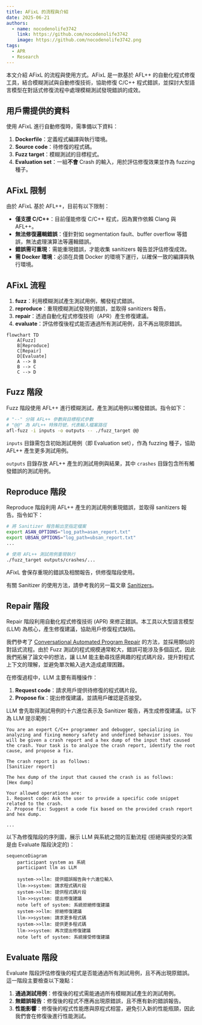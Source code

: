 ```yaml
---
title: AFixL 的流程與介紹
date: 2025-06-21
authors:
  - name: nocodenolife3742
    link: https://github.com/nocodenolife3742
    image: https://github.com/nocodenolife3742.png
tags:
  - APR
  - Research
---
```


本文介紹 AFixL 的流程與使用方式。AFixL 是一款基於 AFL++ 的自動化程式修復工具，結合模糊測試與自動修復技術，協助修復 C/C++ 程式錯誤，並探討大型語言模型在對話式修復流程中處理模糊測試發現錯誤的成效。
<!--more-->

## 用戶需提供的資料

使用 AFixL 進行自動修復時，需準備以下資料：
1. **Dockerfile**：定義程式編譯與執行環境。
2. **Source code**：待修復的程式碼。
3. **Fuzz target**：模糊測試的目標程式。
4. **Evaluation set**：一組**不會** Crash 的輸入，用於評估修復效果並作為 fuzzing 種子。

## AFixL 限制

由於 AFixL 基於 AFL++，目前有以下限制：
- **僅支援 C/C++**：目前僅能修復 C/C++ 程式，因為實作依賴 Clang 與 AFL++。
- **無法修復邏輯錯誤**：僅針對如 segmentation fault、buffer overflow 等錯誤，無法處理演算法等邏輯錯誤。
- **錯誤需可重現**：需能重現錯誤，才能收集 sanitizers 報告並評估修復成效。
- **需 Docker 環境**：必須在具備 Docker 的環境下運行，以確保一致的編譯與執行環境。

## AFixL 流程

1. **fuzz**：利用模糊測試產生測試用例，觸發程式錯誤。
2. **reproduce**：重現模糊測試發現的錯誤，並取得 sanitizers 報告。
3. **repair**：透過自動化程式修復技術（APR）產生修復建議。
4. **evaluate**：評估修復後程式能否通過所有測試用例，且不再出現原錯誤。

```mermaid
flowchart TD
    A[Fuzz]
    B[Reproduce]
    C[Repair]
    D[Evaluate]
    A --> B
    B --> C
    C --> D
```

## Fuzz 階段

Fuzz 階段使用 AFL++ 進行模糊測試，產生測試用例以觸發錯誤。指令如下：

```bash
# "--" 分隔 AFL++ 參數與目標程式參數
# "@@" 為 AFL++ 特殊符號，代表輸入檔案路徑
afl-fuzz -i inputs -o outputs -- ./fuzz_target @@
```

`inputs` 目錄需包含初始測試用例（即 Evaluation set），作為 fuzzing 種子，協助 AFL++ 產生更多測試用例。

`outputs` 目錄存放 AFL++ 產生的測試用例與結果，其中 `crashes` 目錄包含所有觸發錯誤的測試用例。

## Reproduce 階段

Reproduce 階段利用 AFL++ 產生的測試用例重現錯誤，並取得 sanitizers 報告。指令如下：

```bash
# 將 Sanitizer 報告輸出至指定檔案
export ASAN_OPTIONS="log_path=asan_report.txt"
export UBSAN_OPTIONS="log_path=ubsan_report.txt"
...

# 使用 AFL++ 測試用例重現執行
./fuzz_target outputs/crashes/...
```

AFixL 會保存重現的錯誤及相關報告，供修復階段使用。

有關 Sanitizer 的使用方法，請參考我的另一篇文章 [Sanitizers](https://nocodenolife3742.github.io/blog/sanitizers/)。

## Repair 階段

Repair 階段利用自動化程式修復技術 (APR) 來修正錯誤。本工具以大型語言模型 (LLM) 為核心，產生修復建議，協助用戶修復程式缺陷。

我們參考了 [Conversational Automated Program Repair](https://arxiv.org/abs/2301.13246) 的方法，並採用類似的對話式流程。由於 Fuzz 測試的程式規模通常較大，錯誤可能涉及多個函式，因此我們拓展了論文中的想法，讓 LLM 能主動尋找感興趣的程式碼片段，提升對程式上下文的理解，並避免單次輸入過大造成處理困難。

在修復過程中，LLM 主要有兩種操作：
1. **Request code**：請求用戶提供待修復的程式碼片段。
2. **Propose fix**：提出修復建議，並請用戶確認是否接受。

LLM 會先取得測試用例的十六進位表示及 Sanitizer 報告，再生成修復建議。以下為 LLM 提示範例：
```text
You are an expert C/C++ programmer and debugger, specializing in analyzing and fixing memory safety and undefined behavior issues. You will be given a crash report and a hex dump of the input that caused the crash. Your task is to analyze the crash report, identify the root cause, and propose a fix.

The crash report is as follows:
[Sanitizer report]

The hex dump of the input that caused the crash is as follows:
[Hex dump]

Your allowed operations are:
1. Request code: Ask the user to provide a specific code snippet related to the crash.
2. Propose fix: Suggest a code fix based on the provided crash report and hex dump.

...
```

以下為修復階段的序列圖，展示 LLM 與系統之間的互動流程 (拒絕與接受的決策是由 Evaluate 階段決定的)：

```mermaid
sequenceDiagram
    participant system as 系統
    participant llm as LLM

    system->>llm: 提供錯誤報告與十六進位輸入
    llm->>system: 請求程式碼片段
    system->>llm: 提供程式碼片段
    llm->>system: 提出修復建議
    note left of system: 系統拒絕修復建議
    system->>llm: 拒絕修復建議
    llm->>system: 請求更多程式碼
    system->>llm: 提供更多程式碼
    llm->>system: 再次提出修復建議
    note left of system: 系統接受修復建議
```

## Evaluate 階段

Evaluate 階段評估修復後的程式是否能通過所有測試用例，且不再出現原錯誤。這一階段主要檢查以下幾點：
1. **通過測試用例**：修復後的程式需能通過所有模糊測試產生的測試用例。
2. **無錯誤報告**：修復後的程式不應再出現原錯誤，且不應有新的錯誤報告。
3. **性能影響**：修復後的程式性能應與原程式相當，避免引入新的性能瓶頸，因此我們會在修復後進行性能測試。
